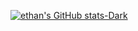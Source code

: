 [![ethan's GitHub stats-Dark](https://github-readme-stats.vercel.app/api?username=hamtsu&show_icons=true&theme=dark#gh-dark-mode-only)](https://github.com/anuraghazra/github-readme-stats#gh-dark-mode-only)
